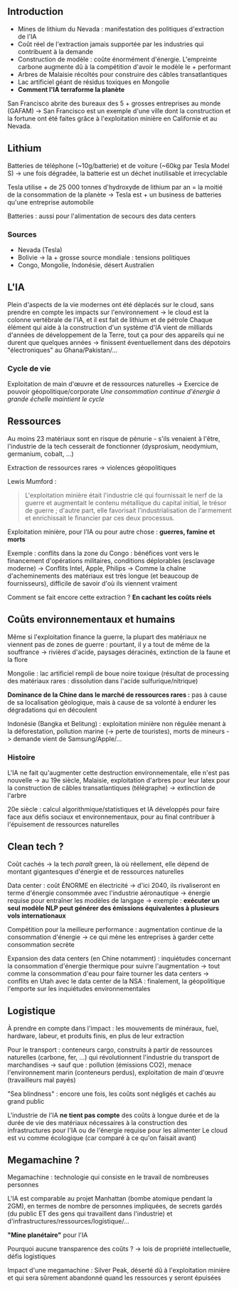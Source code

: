 ## Introduction

- Mines de lithium du Nevada : manifestation des politiques d'extraction de l'IA
- Coût réel de l'extraction jamais supportée par les industries qui contribuent à la demande
- Construction de modèle : coûte énormément d'énergie. L'empreinte carbone augmente dû à la compétition d'avoir le modèle le + performant
- Arbres de Malaisie récoltés pour construire des câbles transatlantiques
- Lac artificiel géant de résidus toxiques en Mongolie
- **Comment l'IA terraforme la planète**

San Francisco abrite des bureaux des 5 + grosses entreprises au monde (GAFAM)
-> San Francisco est un exemple d'une ville dont la construction et la fortune ont été faites grâce à l'exploitation minière en Californie et au Nevada.

## Lithium

Batteries de téléphone (~10g/batterie) et de voiture (~60kg par Tesla Model S)
	-> une fois dégradée, la batterie est un déchet inutilisable et irrecyclable

Tesla utilise + de 25 000 tonnes d'hydroxyde de lithium par an = la moitié de la consommation de la planète
-> Tesla est + un business de batteries qu'une entreprise automobile

Batteries : aussi pour l'alimentation de secours des data centers

### Sources

- Nevada (Tesla)
- Bolivie -> la + grosse source mondiale : tensions politiques
- Congo, Mongolie, Indonésie, désert Australien

## L'IA

Plein d'aspects de la vie modernes ont été déplacés sur le cloud, sans prendre en compte les impacts sur l'environnement
	-> le cloud est la colonne vertébrale de l'IA, et il est fait de lithium et de pétrole
Chaque élément qui aide à la construction d'un système d'IA vient de milliards d'années de développement de la Terre, tout ça pour des appareils qui ne durent que quelques années
	-> finissent éventuellement dans des dépotoirs "électroniques" au Ghana/Pakistan/...

### Cycle de vie

Exploitation de main d'œuvre et de ressources naturelles -> Exercice de pouvoir géopolitique/corporate
	*Une consommation continue d'énergie à grande échelle maintient le cycle*

## Ressources

Au moins 23 matériaux sont en risque de pénurie - s'ils venaient à l'être, l'industrie de la tech cesserait de fonctionner (dysprosium, neodymium, germanium, cobalt, ...)

Extraction de ressources rares -> violences géopolitiques

Lewis Mumford :
>L'exploitation minière était l'industrie clé qui fournissait le nerf de la guerre et augmentait le contenu métallique du capital initial, le trésor de guerre ; d'autre part, elle favorisait l'industrialisation de l'armement et enrichissait le financier par ces deux processus.

Exploitation minière, pour l'IA ou pour autre chose : **guerres, famine et morts**

Exemple : conflits dans la zone du Congo : bénéfices vont vers le financement d'opérations militaires, conditions déplorables (esclavage moderne)
	-> Conflits Intel, Apple, Philips
		-> Comme la chaîne d'acheminements des matériaux est très longue (et beaucoup de fournisseurs), difficile de savoir d'où ils viennent vraiment

Comment se fait encore cette extraction ? **En cachant les coûts réels**

## Coûts environnementaux et humains

Même si l'exploitation finance la guerre, la plupart des matériaux ne viennent pas de zones de guerre : pourtant, il y a tout de même de la souffrance
	-> rivières d'acide, paysages déracinés, extinction de la faune et la flore

Mongolie : lac artificiel rempli de boue noire toxique (résultat de processing des matériaux rares : dissolution dans l'acide sulfurique/nitrique)

**Dominance de la Chine dans le marché de ressources rares :** pas à cause de sa localisation géologique, mais à cause de sa volonté à endurer les dégradations qui en découlent

Indonésie (Bangka et Belitung) : exploitation minière non régulée menant à la déforestation, pollution marine (-> perte de touristes), morts de mineurs
	-> demande vient de Samsung/Apple/...

### Histoire

L'IA ne fait qu'augmenter cette destruction environnementale, elle n'est pas nouvelle
	-> au 19e siècle, Malaisie, exploitation d'arbres pour leur latex pour la construction de câbles transatlantiques (télégraphe)
		-> extinction de l'arbre

20e siècle : calcul algorithmique/statistiques et IA développés pour faire face aux défis sociaux et environnementaux, pour au final contribuer à l'épuisement de ressources naturelles

## Clean tech ?

Coût cachés -> la tech *paraît* green, là où réellement, elle dépend de montant gigantesques d'énergie et de ressources naturelles

Data center : coût ÉNORME en électricité -> d'ici 2040, ils rivaliseront en terme d'énergie consommée avec l'industrie aéronautique
	-> énergie requise pour entraîner les modèles de langage
		-> exemple : **exécuter un seul modèle NLP peut générer des émissions équivalentes à plusieurs vols internationaux**

Compétition pour la meilleure performance : augmentation continue de la consommation d'énergie
	-> ce qui mène les entreprises à garder cette consommation secrète

Expansion des data centers (en Chine notamment) : inquiétudes concernant la consommation d'énergie thermique pour suivre l'augmentation
	-> tout comme la consommation d'eau pour faire tourner les data centers
		-> conflits en Utah avec le data center de la NSA : finalement, la géopolitique l'emporte sur les inquiétudes environnementales

## Logistique

À prendre en compte dans l'impact : les mouvements de minéraux, fuel, hardware, labeur, et produits finis, en plus de leur extraction

Pour le transport : conteneurs cargo, construits à partir de ressources naturelles (carbone, fer, ...) qui révolutionnent l'industrie du transport de marchandises
	-> sauf que : pollution (émissions CO2), menace l'environnement marin (conteneurs perdus), exploitation de main d'œuvre (travailleurs mal payés)

"Sea blindness" : encore une fois, les coûts sont négligés et cachés au grand public

L'industrie de l'IA **ne tient pas compte** des coûts à longue durée et de la durée de vie des matériaux nécessaires à la construction des infrastructures pour l'IA ou de l'énergie requise pour les alimenter
Le cloud est vu comme écologique (car comparé à ce qu'on faisait avant)

## Megamachine ?

Megamachine : technologie qui consiste en le travail de nombreuses personnes

L'IA est comparable au projet Manhattan (bombe atomique pendant la 2GM), en termes de nombre de personnes impliquées, de secrets gardés (du public ET des gens qui travaillent dans l'industrie) et d'infrastructures/ressources/logistique/...

**"Mine planétaire"** pour l'IA

Pourquoi aucune transparence des coûts ?
	-> lois de propriété intellectuelle, défis logistiques

Impact d'une megamachine : Silver Peak, déserté dû à l'exploitation minière et qui sera sûrement abandonné quand les ressources y seront épuisées